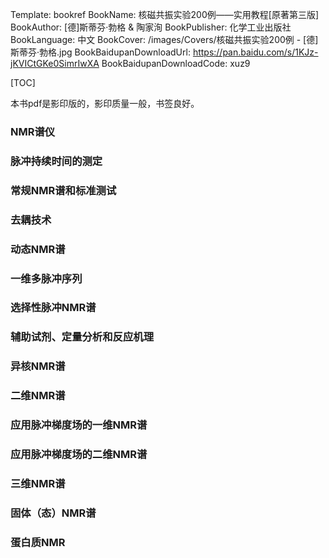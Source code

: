 Template: bookref
BookName: 核磁共振实验200例——实用教程[原著第三版]
BookAuthor: [德]斯蒂芬·勃格 & 陶家洵
BookPublisher: 化学工业出版社
BookLanguage: 中文
BookCover: /images/Covers/核磁共振实验200例 - [德]斯蒂芬·勃格.jpg
BookBaidupanDownloadUrl: https://pan.baidu.com/s/1KJz-jKVICtGKe0SimrIwXA 
BookBaidupanDownloadCode: xuz9



[TOC]

本书pdf是影印版的，影印质量一般，书签良好。

### NMR谱仪

### 脉冲持续时间的测定

### 常规NMR谱和标准测试

### 去耦技术

### 动态NMR谱

### 一维多脉冲序列

### 选择性脉冲NMR谱

### 辅助试剂、定量分析和反应机理

### 异核NMR谱

### 二维NMR谱

### 应用脉冲梯度场的一维NMR谱

### 应用脉冲梯度场的二维NMR谱

### 三维NMR谱

### 固体（态）NMR谱

### 蛋白质NMR
